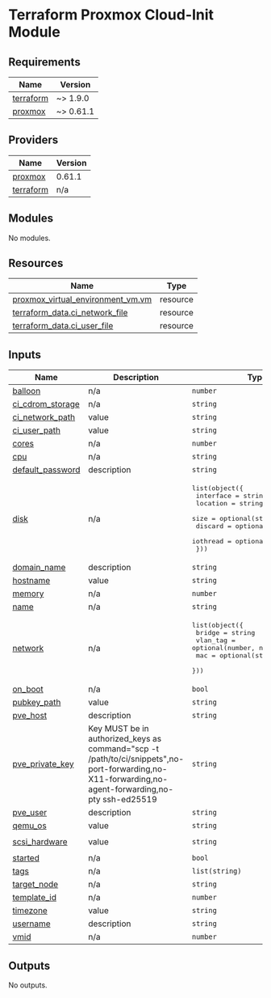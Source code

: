 # Terraform Proxmox Cloud-Init Module
<!-- BEGINNING OF PRE-COMMIT-TERRAFORM DOCS HOOK -->
## Requirements

| Name | Version |
|------|---------|
| <a name="requirement_terraform"></a> [terraform](#requirement\_terraform) | ~> 1.9.0 |
| <a name="requirement_proxmox"></a> [proxmox](#requirement\_proxmox) | ~> 0.61.1 |

## Providers

| Name | Version |
|------|---------|
| <a name="provider_proxmox"></a> [proxmox](#provider\_proxmox) | 0.61.1 |
| <a name="provider_terraform"></a> [terraform](#provider\_terraform) | n/a |

## Modules

No modules.

## Resources

| Name | Type |
|------|------|
| [proxmox_virtual_environment_vm.vm](https://registry.terraform.io/providers/bpg/proxmox/latest/docs/resources/virtual_environment_vm) | resource |
| [terraform_data.ci_network_file](https://registry.terraform.io/providers/hashicorp/terraform/latest/docs/resources/data) | resource |
| [terraform_data.ci_user_file](https://registry.terraform.io/providers/hashicorp/terraform/latest/docs/resources/data) | resource |

## Inputs

| Name | Description | Type | Default | Required |
|------|-------------|------|---------|:--------:|
| <a name="input_balloon"></a> [balloon](#input\_balloon) | n/a | `number` | `0` | no |
| <a name="input_ci_cdrom_storage"></a> [ci\_cdrom\_storage](#input\_ci\_cdrom\_storage) | n/a | `string` | n/a | yes |
| <a name="input_ci_network_path"></a> [ci\_network\_path](#input\_ci\_network\_path) | value | `string` | `null` | no |
| <a name="input_ci_user_path"></a> [ci\_user\_path](#input\_ci\_user\_path) | value | `string` | n/a | yes |
| <a name="input_cores"></a> [cores](#input\_cores) | n/a | `number` | `1` | no |
| <a name="input_cpu"></a> [cpu](#input\_cpu) | n/a | `string` | `"host"` | no |
| <a name="input_default_password"></a> [default\_password](#input\_default\_password) | description | `string` | `"cloud1"` | no |
| <a name="input_disk"></a> [disk](#input\_disk) | n/a | <pre>list(object({<br>    interface = string<br>    location  = string<br>    size      = optional(string, "4G")<br>    discard   = optional(string, "on")<br>    iothread  = optional(bool, true)<br>  }))</pre> | n/a | yes |
| <a name="input_domain_name"></a> [domain\_name](#input\_domain\_name) | description | `string` | n/a | yes |
| <a name="input_hostname"></a> [hostname](#input\_hostname) | value | `string` | n/a | yes |
| <a name="input_memory"></a> [memory](#input\_memory) | n/a | `number` | `512` | no |
| <a name="input_name"></a> [name](#input\_name) | n/a | `string` | n/a | yes |
| <a name="input_network"></a> [network](#input\_network) | n/a | <pre>list(object({<br>    bridge   = string<br>    vlan_tag = optional(number, null)<br>    mac      = optional(string, null)<br>  }))</pre> | n/a | yes |
| <a name="input_on_boot"></a> [on\_boot](#input\_on\_boot) | n/a | `bool` | `false` | no |
| <a name="input_pubkey_path"></a> [pubkey\_path](#input\_pubkey\_path) | value | `string` | n/a | yes |
| <a name="input_pve_host"></a> [pve\_host](#input\_pve\_host) | description | `string` | n/a | yes |
| <a name="input_pve_private_key"></a> [pve\_private\_key](#input\_pve\_private\_key) | Key MUST be in authorized\_keys as command="scp -t /path/to/ci/snippets",no-port-forwarding,no-X11-forwarding,no-agent-forwarding,no-pty ssh-ed25519 <key> | `string` | n/a | yes |
| <a name="input_pve_user"></a> [pve\_user](#input\_pve\_user) | description | `string` | n/a | yes |
| <a name="input_qemu_os"></a> [qemu\_os](#input\_qemu\_os) | value | `string` | `"l26"` | no |
| <a name="input_scsi_hardware"></a> [scsi\_hardware](#input\_scsi\_hardware) | value | `string` | `"virtio-scsi-single"` | no |
| <a name="input_started"></a> [started](#input\_started) | n/a | `bool` | `true` | no |
| <a name="input_tags"></a> [tags](#input\_tags) | n/a | `list(string)` | n/a | yes |
| <a name="input_target_node"></a> [target\_node](#input\_target\_node) | n/a | `string` | n/a | yes |
| <a name="input_template_id"></a> [template\_id](#input\_template\_id) | n/a | `number` | `null` | no |
| <a name="input_timezone"></a> [timezone](#input\_timezone) | value | `string` | `"America/Vancouver"` | no |
| <a name="input_username"></a> [username](#input\_username) | description | `string` | `"luke"` | no |
| <a name="input_vmid"></a> [vmid](#input\_vmid) | n/a | `number` | n/a | yes |

## Outputs

No outputs.
<!-- END OF PRE-COMMIT-TERRAFORM DOCS HOOK -->
